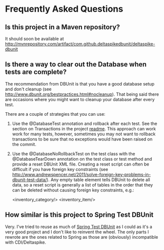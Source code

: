 # Frequently Asked Questions

## Is this project in a Maven repository?
It should soon be available at http://mvnrepository.com/artifact/com.github.deltaspikedbunit/deltaspike-dbunit

## Is there a way to clear out the Database when tests are complete?
The recommendation from DBUnit is that you have a good database setup and don't cleanup (see http://www.dbunit.org/bestpractices.html#nocleanup).  That being said there are occasions where you might want to cleanup your database after every test.

There are a couple of strategies that you can use:

1) Use the @DatabaseTest annotation and rollback after each test.  See the section on Transactions in the project [readme](index.html).  This approach can work work for many tests, however, sometimes you may not want to rollback transactions to be sure that no exceptions would have been raised on the commit.

2) Use the @DatabaseNoRollbackTest on the test class with the @DatabaseTearDown annotation on the test class or test method and provide a reset DBUnit XML file.  Creating a reset script can often be difficult if you have foreign key constraints (see http://www.andrewspencer.net/2011/solve-foreign-key-problems-in-dbunit-test-data/).  Any empty table element tells DBUnit to delete all data, so a reset script is generally a list of tables in the order that they can be deleted without causing foreign key constraints, e.g.:

    <inventory_category/>
    <inventory_item/>

## How similar is this project to Spring Test DBUnit
Very. I've tried to reuse as much of [Spring Test DBUnit](https://springtestdbunit.github.io/spring-test-dbunit/) as I could as it's a very good project and I don't like to reinvent the wheel. The only parts I rewrote are the ones related to Spring as those are (obviously) incompatible with CDI/Deltaspike.